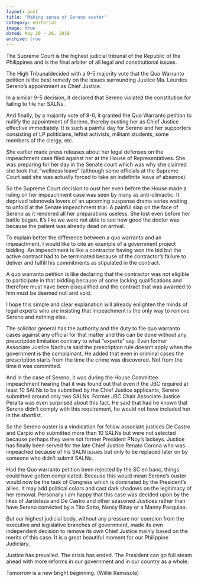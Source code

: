 ```yaml
---
layout: post
title: "Making sense of Sereno ouster"
category: editorial
image: true
dated: May 20 - 26, 2018
archive: true
---
```


The Supreme Court is the highest judicial tribunal of the Republic of the Philippines and is the final arbiter of all legal and constitutional issues.

The High Tribunaldecided with a 9-5 majority vote that the Quo Warranto petition is the best remedy on the issues surrounding Justice Ma. Lourdes Sereno’s appointment as Chief Justice.

In a similar 9-5 decision, it declared that Sereno violated the constitution for failing to file her SALNs. 

And finally, by a majority vote of 8-6, it granted the Quo Warranto petition to nullify the appointment of Sereno, thereby ousting her as Chief Justice effective immediately.
It is such a painful day for Sereno and her supporters consisting of LP politicians, leftist activists, militant students, some members of the clergy, etc. 

She earlier made press releases about her legal defenses on the impeachment case filed against her at the House of Representatives. She was preparing for her day in the Senate court which was why she claimed she took that “wellness leave” (although some officials at the Supreme Court said she was actually forced to take an indefinite leave of absence).

So the Supreme Court decision to oust her even before the House made a ruling on her impeachment case was seen by many as anti-climactic. It deprived telenovela lovers of an upcoming suspense drama series waiting to unfold at the Senate impeachment trial. A painful slap on the face of Sereno as it rendered all her preparations useless. She lost even before her battle began. It’s like we were not able to see how good the doctor was because the patient was already dead on arrival.

To explain better the difference between a quo warranto and an impeachment, I would like to cite an example of a government project bidding. An impeachment is like a contractor having won the bid but the active contract had to be terminated because of the contractor’s failure to deliver and fulfill his commitments as stipulated in the contract. 

A quo warranto petition is like declaring that the contractor was not eligible to participate in that bidding because of some lacking qualifications and therefore must have been disqualified and the contract that was awarded to him must be deemed null and void.

I hope this simple and clear explanation will already enlighten the minds of legal experts who are insisting that impeachment is the only way to remove Sereno and nothing else.

The solicitor general has the authority and the duty to file quo warranto cases against any official for that matter and this can be done without any prescription limitation contrary to what “experts” say. Even former Associate Justice Nachura said the prescription rule doesn’t apply when the government is the complainant. He added that even in criminal cases the prescription starts from the time the crime was discovered. Not from the time it was committed.

And in the case of Sereno, it was during the House Committee impeachment hearing that it was found out that even if the JBC required at least 10 SALNs to be submitted by the Chief Justice applicants, Sereno submitted around only two SALNs. Former JBC Chair Associate Justice Peralta was even surprised about this fact. He said that had he known that Sereno didn’t comply with this requirement, he would not have included her in the shortlist.

So the Sereno ouster is a vindication for fellow associate justices De Castro and Carpio who submitted more than 10 SALNs but were not selected because perhaps they were not former President PNoy’s lackeys. Justice has finally been served for the late Chief Justice Renato Corona who was impeached because of his SALN issues but only to be replaced later on by someone who didn’t submit SALNs.

Had the Quo warranto petition been rejected by the SC en banc, things could have gotten complicated. Because this would mean Sereno’s ouster would now be the task of Congress which is dominated by the President’s allies. It may add political colors and cast dark shadows on the legitimacy of her removal. Personally I am happy that this case was decided upon by the likes of Jardeleza and De Castro and other seasoned Justices rather than have Sereno convicted by a Tito Sotto, Nancy Binay or a Manny Pacquiao.

But our highest judicial body, without any pressure nor coercion from the executive and legislative branches of government, made its own independent decision to remove its own Chief Justice mainly based on the merits of this case. It is a great beautiful moment for our Philippine Judiciary.

Justice has prevailed. The crisis has ended. The President can go full steam ahead with more reforms in our government and in our country as a whole.

Tomorrow is a new bright beginning. (Willie Ramasola)
